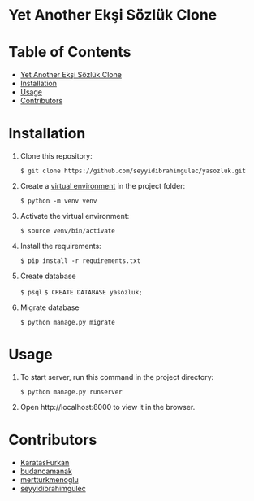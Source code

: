 # Yet Another Ekşi Sözlük Clone

# Table of Contents <!-- :TOC: -->
- [Yet Another Ekşi Sözlük Clone](#yet-another-ekşi-sözlük-clone)
- [Installation](#installation)
- [Usage](#usage)
- [Contributors](#contributors)

# Installation

1. Clone this repository:

    `$ git clone https://github.com/seyyidibrahimgulec/yasozluk.git`

2. Create a [virtual environment](https://docs.python.org/3/library/venv.html#creating-virtual-environments
   "Official documentation") in the project folder:

    `$ python -m venv venv`

3. Activate the virtual environment:

    `$ source venv/bin/activate`

4. Install the requirements:

    `$ pip install -r requirements.txt`
    
5. Create database

    `$ psql`
    `$ CREATE DATABASE yasozluk;`

6. Migrate database

    `$ python manage.py migrate`

# Usage

1. To start server, run this command in the project directory:

    `$ python manage.py runserver`

2. Open http://localhost:8000 to view it in the browser.

# Contributors

- [KaratasFurkan](https://github.com/KaratasFurkan)
- [budancamanak](https://github.com/budancamanak)
- [mertturkmenoglu](https://github.com/mertturkmenoglu)
- [seyyidibrahimgulec](https://github.com/seyyidibrahimgulec)
